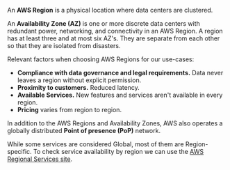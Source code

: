 An **AWS Region** is a physical location where data centers are clustered.

An **Availability Zone (AZ)** is one or more discrete data centers with redundant power, networking, and connectivity in an AWS Region. A region has at least three and at most six AZ's. They are separate from each other so that they are isolated from disasters.

Relevant factors when choosing AWS Regions for our use-cases:

* **Compliance with data governance and legal requirements.** Data never leaves a region without explicit permission.
* **Proximity to customers.** Reduced latency.
* **Available Services.** New features and services aren't available in every region.
* **Pricing** varies from region to region.

In addition to the AWS Regions and Availability Zones, AWS also operates a globally distributed **Point of presence (PoP)** network.

While some services are considered Global, most of them are Region-specific. To check service availability by region we can use the [AWS Regional Services site](https://aws.amazon.com/about-aws/global-infrastructure/regional-product-services/).